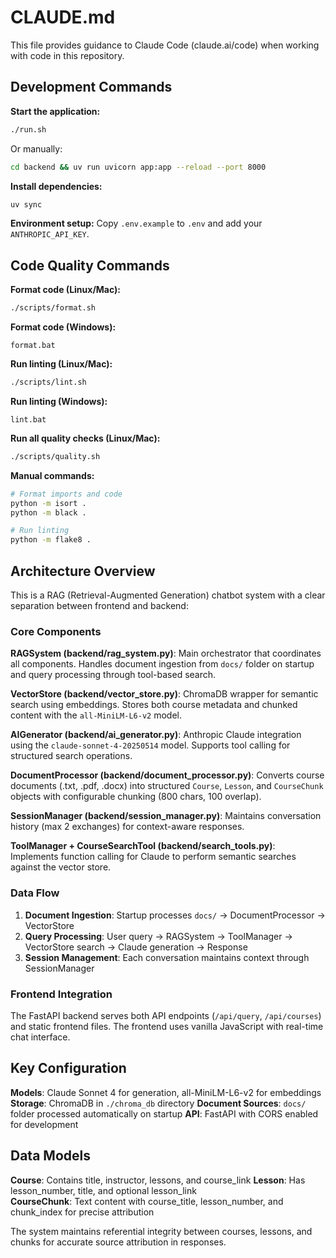 # CLAUDE.md

This file provides guidance to Claude Code (claude.ai/code) when working with code in this repository.

## Development Commands

**Start the application:**
```bash
./run.sh
```
Or manually:
```bash
cd backend && uv run uvicorn app:app --reload --port 8000
```

**Install dependencies:**
```bash
uv sync
```

**Environment setup:**
Copy `.env.example` to `.env` and add your `ANTHROPIC_API_KEY`.

## Code Quality Commands

**Format code (Linux/Mac):**
```bash
./scripts/format.sh
```

**Format code (Windows):**
```batch
format.bat
```

**Run linting (Linux/Mac):**
```bash
./scripts/lint.sh
```

**Run linting (Windows):**
```batch
lint.bat
```

**Run all quality checks (Linux/Mac):**
```bash
./scripts/quality.sh
```

**Manual commands:**
```bash
# Format imports and code
python -m isort .
python -m black .

# Run linting
python -m flake8 .
```

## Architecture Overview

This is a RAG (Retrieval-Augmented Generation) chatbot system with a clear separation between frontend and backend:

### Core Components

**RAGSystem (backend/rag_system.py)**: Main orchestrator that coordinates all components. Handles document ingestion from `docs/` folder on startup and query processing through tool-based search.

**VectorStore (backend/vector_store.py)**: ChromaDB wrapper for semantic search using embeddings. Stores both course metadata and chunked content with the `all-MiniLM-L6-v2` model.

**AIGenerator (backend/ai_generator.py)**: Anthropic Claude integration using the `claude-sonnet-4-20250514` model. Supports tool calling for structured search operations.

**DocumentProcessor (backend/document_processor.py)**: Converts course documents (.txt, .pdf, .docx) into structured `Course`, `Lesson`, and `CourseChunk` objects with configurable chunking (800 chars, 100 overlap).

**SessionManager (backend/session_manager.py)**: Maintains conversation history (max 2 exchanges) for context-aware responses.

**ToolManager + CourseSearchTool (backend/search_tools.py)**: Implements function calling for Claude to perform semantic searches against the vector store.

### Data Flow

1. **Document Ingestion**: Startup processes `docs/` → DocumentProcessor → VectorStore
2. **Query Processing**: User query → RAGSystem → ToolManager → VectorStore search → Claude generation → Response
3. **Session Management**: Each conversation maintains context through SessionManager

### Frontend Integration

The FastAPI backend serves both API endpoints (`/api/query`, `/api/courses`) and static frontend files. The frontend uses vanilla JavaScript with real-time chat interface.

## Key Configuration

**Models**: Claude Sonnet 4 for generation, all-MiniLM-L6-v2 for embeddings
**Storage**: ChromaDB in `./chroma_db` directory
**Document Sources**: `docs/` folder processed automatically on startup
**API**: FastAPI with CORS enabled for development

## Data Models

**Course**: Contains title, instructor, lessons, and course_link
**Lesson**: Has lesson_number, title, and optional lesson_link  
**CourseChunk**: Text content with course_title, lesson_number, and chunk_index for precise attribution

The system maintains referential integrity between courses, lessons, and chunks for accurate source attribution in responses.